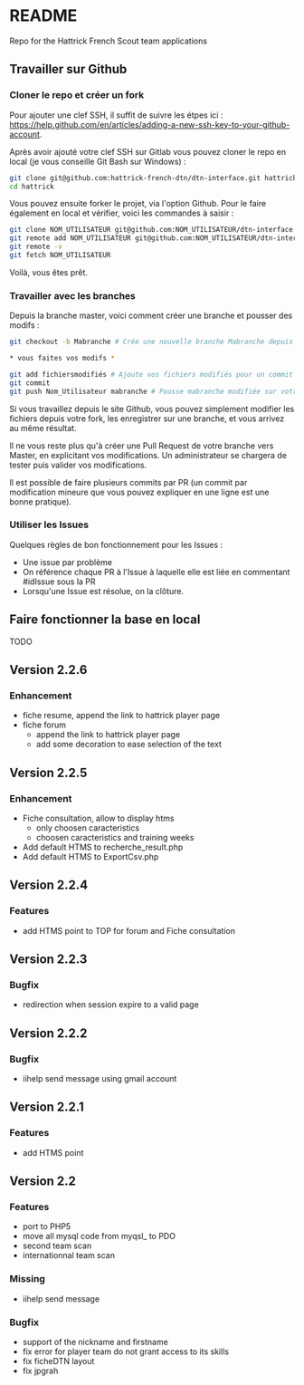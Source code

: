 # README

Repo for the Hattrick French Scout team applications

## Travailler sur Github
### Cloner le repo et créer un fork
Pour ajouter une clef SSH, il suffit de suivre les étpes ici : https://help.github.com/en/articles/adding-a-new-ssh-key-to-your-github-account.

Après avoir ajouté votre clef SSH sur Gitlab vous pouvez cloner le repo en local (je vous conseille Git Bash sur Windows) :
```sh
git clone git@github.com:hattrick-french-dtn/dtn-interface.git hattrick # Crée une copie locale du projet dans le dossier hattrick
cd hattrick

```
Vous pouvez ensuite forker le projet, via l'option Github. Pour le faire également en local et vérifier, voici les commandes à saisir :
```sh
git clone NOM_UTILISATEUR git@github.com:NOM_UTILISATEUR/dtn-interface.git 
git remote add NOM_UTILISATEUR git@github.com:NOM_UTILISATEUR/dtn-interface.git
git remote -v
git fetch NOM_UTILISATEUR
```

Voilà, vous êtes prêt.

### Travailler avec les branches
Depuis la branche master, voici comment créer une branche et pousser des modifs :
```sh
git checkout -b Mabranche # Crée une nouvelle branche Mabranche depuis la branche actuelle (placez-vous sur master dans la plupart des cas)

* vous faites vos modifs *

git add fichiersmodifiés # Ajoute vos fichiers modifiés pour un commit
git commit
git push Nom_Utilisateur mabranche # Pousse mabranche modifiée sur votre fork en ligne
```

Si vous travaillez depuis le site Github, vous pouvez simplement modifier les fichiers depuis votre fork, les enregistrer sur une branche, et vous arrivez au même résultat.

Il ne vous reste plus qu'à créer une Pull Request de votre branche vers Master, en explicitant vos modifications. Un administrateur se chargera de tester puis valider vos modifications.

Il est possible de faire plusieurs commits par PR (un commit par modification mineure que vous pouvez expliquer en une ligne est une bonne pratique).

### Utiliser les Issues
Quelques règles de bon fonctionnement pour les Issues :
- Une issue par problème
- On référence chaque PR à l'Issue à laquelle elle est liée en commentant #idIssue sous la PR
- Lorsqu'une Issue est résolue, on la clôture.

## Faire fonctionner la base en local

TODO


## Version 2.2.6
### Enhancement
+ fiche resume, append the link to hattrick player page
+ fiche forum
    + append the link to hattrick player page 
	+ add some decoration to ease selection of the text

## Version 2.2.5
### Enhancement
+ Fiche consultation, allow to display htms
    + only choosen caracteristics
	+ choosen caracteristics and training weeks
+ Add default HTMS to recherche_result.php
+ Add default HTMS to ExportCsv.php

## Version 2.2.4
### Features
+ add HTMS point to TOP for forum and Fiche consultation

## Version 2.2.3
### Bugfix
+ redirection when session expire to a valid page

## Version 2.2.2
### Bugfix
+ iihelp send message using gmail account

## Version 2.2.1
### Features
+ add HTMS point

## Version 2.2
### Features
+ port to PHP5
+ move all mysql code from myqsl_ to PDO
+ second team scan
+ internationnal team scan

### Missing
+ iihelp send message
 
### Bugfix
+ support of the nickname and firstname
+ fix error for player team do not grant access to its skills
+ fix ficheDTN layout
+ fix jpgrah
